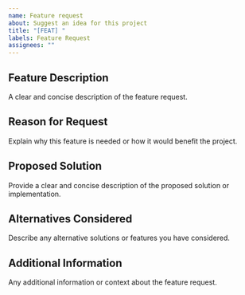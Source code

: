 ```yaml
---
name: Feature request
about: Suggest an idea for this project
title: "[FEAT] "
labels: Feature Request
assignees: ""
---
```


## Feature Description

A clear and concise description of the feature request.

## Reason for Request

Explain why this feature is needed or how it would benefit the project.

## Proposed Solution

Provide a clear and concise description of the proposed solution or implementation.

## Alternatives Considered

Describe any alternative solutions or features you have considered.

## Additional Information

Any additional information or context about the feature request.
